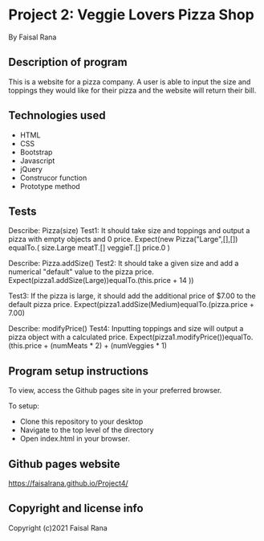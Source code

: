 # Project 2: Veggie Lovers Pizza Shop

By Faisal Rana

## Description of program
This is a website for a pizza company. A user is able to input the size and toppings they would like for their pizza and the website will return their bill.  

## Technologies used
- HTML
- CSS
- Bootstrap
- Javascript
- jQuery
- Construcor function
- Prototype method

## Tests

Describe: Pizza(size)
Test1: It should take size and toppings and output a pizza with empty objects and 0 price.
Expect(new Pizza("Large",[],[])
equalTo.(
size.Large
meatT.[]
veggieT.[]
price.0
)

Describe: Pizza.addSize()
Test2: It should take a given size and add a numerical "default" value to the pizza price.
Expect(pizza1.addSize(Large))equalTo.(this.price + 14 ))

Test3: If the pizza is large, it should add the additional price of $7.00 to the default pizza price.
Expect(pizza1.addSize(Medium)equalTo.(pizza.price + 7.00)

Describe: modifyPrice()
Test4: Inputting toppings and size will output a pizza object with a calculated price.
Expect(pizza1.modifyPrice())equalTo.(this.price + (numMeats * 2) + (numVeggies * 1)



## Program setup instructions
To view, access the Github pages site in your preferred browser. 

To setup:
- Clone this repository to your desktop
- Navigate to the top level of the directory
- Open index.html in your browser. 

## Github pages website
https://faisalrana.github.io/Project4/

## Copyright and license info

Copyright (c)2021 Faisal Rana

 
